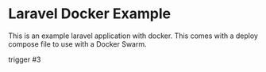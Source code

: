 # Laravel Docker Example

This is an example laravel application with docker.  This comes with a
deploy compose file to use with a Docker Swarm.

trigger #3